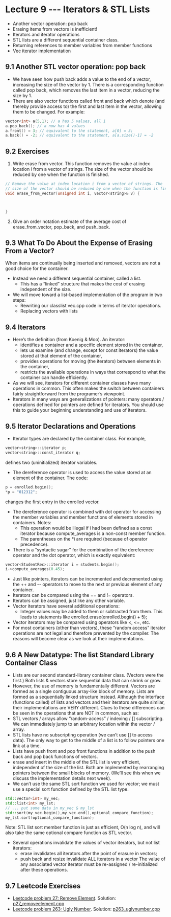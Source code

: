 # Lecture 9 --- Iterators & STL Lists

- Another vector operation: pop back
- Erasing items from vectors is inefficient!
- Iterators and iterator operations
- STL lists are a different sequential container class.
- Returning references to member variables from member functions
- Vec iterator implementation

## 9.1 Another STL vector operation: pop back

- We have seen how push back adds a value to the end of a vector, increasing the size of the vector by 1. There
is a corresponding function called pop back, which removes the last item in a vector, reducing the size by 1.
- There are also vector functions called front and back which denote (and thereby provide access to) the first
and last item in the vector, allowing them to be changed. For example:

```cpp
vector<int> a(5,1); // a has 5 values, all 1
a.pop_back(); // a now has 4 values
a.front() = 3; // equivalent to the statement, a[0] = 3;
a.back() = -2; // equivalent to the statement, a[a.size()-1] = -2
```
## 9.2 Exercises

1. Write erase from vector. This function removes the value at index location i from a vector of strings. The
size of the vector should be reduced by one when the function is finished.

```cpp
// Remove the value at index location i from a vector of strings. The
// size of the vector should be reduced by one when the function is finished.
void erase_from_vector(unsigned int i, vector<string>& v) {



}
```

2. Give an order notation estimate of the average cost of
erase_from_vector, pop_back, and push_back.

## 9.3 What To Do About the Expense of Erasing From a Vector?

When items are continually being inserted and removed, vectors are not a good choice for the container.
- Instead we need a different sequential container, called a list.
  - This has a “linked” structure that makes the cost of erasing independent of the size.
- We will move toward a list-based implementation of the program in two steps:
  - Rewriting our classlist vec.cpp code in terms of iterator operations.
  - Replacing vectors with lists

## 9.4 Iterators

- Here’s the definition (from Koenig & Moo). An iterator:
  - identifies a container and a specific element stored in the container,
  - lets us examine (and change, except for const iterators) the value stored at that element of the container,
  - provides operations for moving (the iterators) between elements in the container,
  - restricts the available operations in ways that correspond to what the container can handle efficiently.
- As we will see, iterators for different container classes have many operations in common. This often makes the
switch between containers fairly straightforward from the programer’s viewpoint.
- Iterators in many ways are generalizations of pointers: many operators / operations defined for pointers are
defined for iterators. You should use this to guide your beginning understanding and use of iterators.

## 9.5 Iterator Declarations and Operations

- Iterator types are declared by the container class. For example,
```cpp
vector<string>::iterator p;
vector<string>::const_iterator q;
```
defines two (uninitialized) iterator variables.
- The dereference operator is used to access the value stored at an element of the container. The code:
```cpp
p = enrolled.begin();
*p = "012312";
```
changes the first entry in the enrolled vector.

- The dereference operator is combined with dot operator for accessing the member variables and member
functions of elements stored in containers. 
Notes:
  - This operation would be illegal if i had been defined as a const iterator because compute_averages is
a non-const member function.
  - The parentheses on the \*i are required (because of operator precedence).
- There is a “syntactic sugar” for the combination of the dereference operator and the dot operator, which is
exactly equivalent:

```cpp
vector<StudentRec>::iterator i = students.begin();
i->compute_averages(0.45);
```
- Just like pointers, iterators can be incremented and decremented using the ++ and -- operators to move to the
next or previous element of any container.
- Iterators can be compared using the == and != operators.
- Iterators can be assigned, just like any other variable.
- Vector iterators have several additional operations:
  - Integer values may be added to them or subtracted from them. This leads to statements like
enrolled.erase(enrolled.begin() + 5);
- Vector iterators may be compared using operators like <, <=, etc.
- For most containers (other than vectors), these “random access” iterator operations are not legal and
therefore prevented by the compiler. The reasons will become clear as we look at their implementations.

## 9.6 A New Datatype: The list Standard Library Container Class

- Lists are our second standard-library container class. (Vectors were the first.) Both lists & vectors store
sequential data that can shrink or grow.
- However, the use of memory is fundamentally different. Vectors are formed as a single contiguous array-like block of memory. Lists are formed as a sequentially linked structure instead.
Although the interface (functions called) of lists and vectors and their iterators are quite similar, their implementations are VERY different. Clues to these differences can be seen in the operations that are NOT in common,
such as:
- STL vectors / arrays allow “random-access” / indexing / [] subscripting. We can immediately jump to
an arbitrary location within the vector / array.
- STL lists have no subscripting operation (we can’t use [] to access data). The only way to get to the
middle of a list is to follow pointers one link at a time.
- Lists have push front and pop front functions in addition to the push back and pop back functions of
vectors.
- erase and insert in the middle of the STL list is very efficient, independent of the size of the list. Both
are implemented by rearranging pointers between the small blocks of memory. (We’ll see this when we
discuss the implementation details next week).
- We can’t use the same STL sort function we used for vector; we must use a special sort function defined
by the STL list type.
```cpp
std::vector<int> my_vec;
std::list<int> my_lst;
// ... put some data in my_vec & my_lst
std::sort(my_vec.begin(),my_vec.end(),optional_compare_function);
my_lst.sort(optional_compare_function);
```
Note: STL list sort member function is just as efficient, O(n log n), and will also take the same optional
compare function as STL vector.
- Several operations invalidate the values of vector iterators, but not list iterators:
  - erase invalidates all iterators after the point of erasure in vectors;
  - push back and resize invalidate ALL iterators in a vector
The value of any associated vector iterator must be re-assigned / re-initialized after these operations.

## 9.7 Leetcode Exercises

- [Leetcode problem 27: Remove Element](https://leetcode.com/problems/remove-element/). Solution: [p27_removeelement.cpp](../../leetcode/p27_removeelement.cpp)
- [Leetcode problem 263: Ugly Number](https://leetcode.com/problems/ugly-number/). Solution: [p263_uglynumber.cpp](../../leetcode/p263_uglynumber.cpp)
